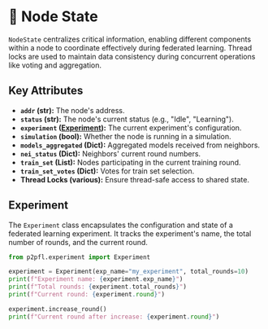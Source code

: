 # 🚦 Node State

`NodeState` centralizes critical information, enabling different components within a node to coordinate effectively during federated learning.  Thread locks are used to maintain data consistency during concurrent operations like voting and aggregation.

## Key Attributes

* **`addr` (str):** The node's address.
* **`status` (str):**  The node's current status (e.g., "Idle", "Learning").
* **`experiment` ([Experiment](#experiment)):**  The current experiment's configuration.
* **`simulation` (bool):**  Whether the node is running in a simulation.
* **`models_aggregated` (Dict):**  Aggregated models received from neighbors.
* **`nei_status` (Dict):**  Neighbors' current round numbers.
* **`train_set` (List):** Nodes participating in the current training round.
* **`train_set_votes` (Dict):** Votes for train set selection.
* **Thread Locks (various):**  Ensure thread-safe access to shared state.

## Experiment

The `Experiment` class encapsulates the configuration and state of a federated learning experiment.  It tracks the experiment's name, the total number of rounds, and the current round.

```python
from p2pfl.experiment import Experiment

experiment = Experiment(exp_name="my_experiment", total_rounds=10)
print(f"Experiment name: {experiment.exp_name}")
print(f"Total rounds: {experiment.total_rounds}")
print(f"Current round: {experiment.round}")

experiment.increase_round()
print(f"Current round after increase: {experiment.round}")
```